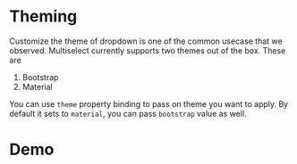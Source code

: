 # Theming

Customize the theme of dropdown is one of the common usecase that we observed. Multiselect currently supports two themes out of the box. These are   
1. Bootstrap
2. Material

You can use `theme` property binding to pass on theme you want to apply. By default it sets to `material`, you can pass `bootstrap` value as well.

# Demo

<ms-theme></ms-theme>

<code-tabs>
  <code-pane title="app/theming.component.ts" path="theming/src/app/theming.component.ts"></code-pane>
  <code-pane title="app/theming.component.html" path="theming/src/app/theming.component.html"></code-pane>
</code-tabs>